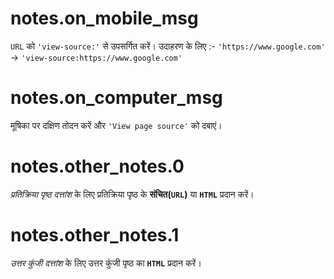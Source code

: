 # notes.on_mobile_msg

`URL` को `'view-source:'` से उपसर्गित करें। उदाहरण के लिए :- `'https://www.google.com'` -> `'view-source:https://www.google.com'`

# notes.on_computer_msg

मूषिका पर दक्षिण तोदन करें और `'View page source'` को दबाएं।

# notes.other_notes.0

_प्रतिक्रिया पृष्ठ दत्तांश_ के लिए प्रतिक्रिया पृष्ठ के **संचित(`URL`)** या **`HTML`** प्रदान करें।

# notes.other_notes.1

_उत्तर कुंजी दत्तांश_ के लिए उत्तर कुंजी पृष्ठ का **`HTML`** प्रदान करें।
